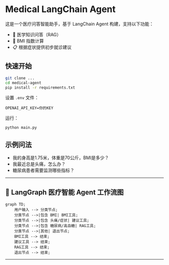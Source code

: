 
# Medical LangChain Agent

这是一个医疗问答智能助手，基于 LangChain Agent 构建，支持以下功能：

- 📄 医学知识问答（RAG）
- 🧮 BMI 指数计算
- 📋 根据症状提供初步就诊建议

## 快速开始

```bash
git clone ...
cd medical-agent
pip install -r requirements.txt
```

设置 `.env` 文件：

```
OPENAI_API_KEY=你的KEY
```

运行：

```bash
python main.py
```

## 示例问法

- 我的身高是1.75米，体重是70公斤，BMI是多少？
- 我最近总是头痛，怎么办？
- 糖尿病患者需要监测哪些指标？


---

## 🚀 LangGraph 医疗智能 Agent 工作流图

```mermaid
graph TD;
    用户输入 --> 分类节点;
    分类节点 -->|包含 BMI| BMI工具;
    分类节点 -->|包含 头痛/症状| 建议工具;
    分类节点 -->|包含 糖尿病/高血糖| RAG工具;
    分类节点 -->|其他| 退出节点;
    BMI工具 --> 结束;
    建议工具 --> 结束;
    RAG工具 --> 结束;
    退出节点 --> 结束;
```

---


